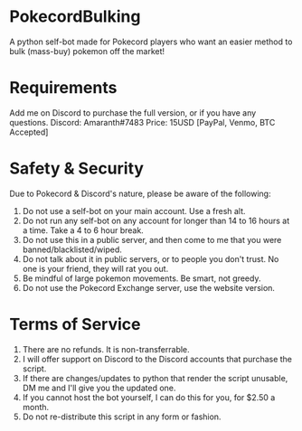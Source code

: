# PokecordBulking
A python self-bot made for Pokecord players who want an easier method to bulk (mass-buy) pokemon off the market!

# Requirements
Add me on Discord to purchase the full version, or if you have any questions.
Discord: Amaranth#7483
Price: 15USD [PayPal, Venmo, BTC Accepted]

# Safety & Security
Due to Pokecord & Discord's nature, please be aware of the following:

1. Do not use a self-bot on your main account. Use a fresh alt.
2. Do not run any self-bot on any account for longer than 14 to 16 hours at a time. Take a 4 to 6 hour break.
3. Do not use this in a public server, and then come to me that you were banned/blacklisted/wiped.
4. Do not talk about it in public servers, or to people you don't trust. No one is your friend, they will rat you out.
5. Be mindful of large pokemon movements. Be smart, not greedy.
6. Do not use the Pokecord Exchange server, use the website version.

# Terms of Service

1. There are no refunds. It is non-transferrable.
2. I will offer support on Discord to the Discord accounts that purchase the script.
3. If there are changes/updates to python that render the script unusable, DM me and I'll give you the updated one.
4. If you cannot host the bot yourself, I can do this for you, for $2.50 a month.
5. Do not re-distribute this script in any form or fashion.
